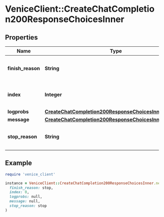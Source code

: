 # VeniceClient::CreateChatCompletion200ResponseChoicesInner

## Properties

| Name | Type | Description | Notes |
| ---- | ---- | ----------- | ----- |
| **finish_reason** | **String** | The reason the completion finished. |  |
| **index** | **Integer** | The index of the choice in the list. |  |
| **logprobs** | [**CreateChatCompletion200ResponseChoicesInnerLogprobs**](CreateChatCompletion200ResponseChoicesInnerLogprobs.md) |  |  |
| **message** | [**CreateChatCompletion200ResponseChoicesInnerMessage**](CreateChatCompletion200ResponseChoicesInnerMessage.md) |  |  |
| **stop_reason** | **String** | The reason the completion stopped. | [optional] |

## Example

```ruby
require 'venice_client'

instance = VeniceClient::CreateChatCompletion200ResponseChoicesInner.new(
  finish_reason: stop,
  index: 0,
  logprobs: null,
  message: null,
  stop_reason: stop
)
```

